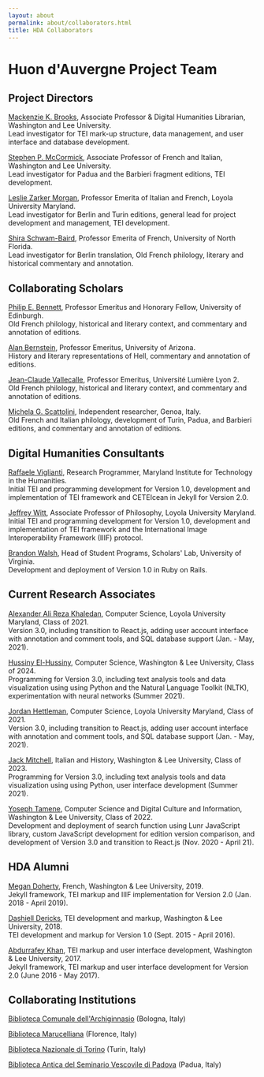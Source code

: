 ```yaml
---
layout: about
permalink: about/collaborators.html
title: HDA Collaborators
---
```

<div class="container-fluid">
    <div class="row" id="index-content">
        <div class="credits">
            <h1 class="about">Huon d'Auvergne Project Team</h1>
                <div class="participant_section">
                <h2 class="about">Project Directors</h2>
                    <p><a href="http://library.wlu.edu/about/library-directory/mackenzie-brooks">Mackenzie K. Brooks</a>, Associate Professor & Digital Humanities Librarian, Washington and Lee University.<br>
                    Lead investigator for TEI mark-up structure, data management, and user interface and database development.</p>
                    <p><a href="https://www.wlu.edu/romance-languages-department/faculty-and-staff/profile?ID=x9689">Stephen P. McCormick</a>, Associate Professor of French and Italian, Washington and Lee University.<br>
                    Lead investigator for Padua and the Barbieri fragment editions, TEI development.</p>
                    <p><a href="https://www.loyola.edu/academics/modern-languages/faculty/morgan">Leslie Zarker Morgan</a>, Professor Emerita of Italian and French, Loyola University Maryland.<br>
                    Lead investigator for Berlin and Turin editions, general lead for project development and management, TEI development.</p>
                    <p><a href="http://www.unf.edu/bio/N00009290">Shira Schwam-Baird</a>, Professor Emerita of French, University of North Florida.<br>
                    Lead investigator for Berlin translation, Old French philology, literary and historical commentary and annotation.</p>
                </div>
                <div class="participant_section">
                <h2 class="about">Collaborating Scholars</h2>
                    <p><a href="http://www.ed.ac.uk/profile/philip-bennett">Philip E. Bennett</a>, Professor Emeritus and Honorary Fellow, University of Edinburgh.<br>
                    Old French philology, historical and literary context, and commentary and annotation of editions.</p>
                    <p><a href="https://history.arizona.edu/people/alan-e-bernstein">Alan Bernstein</a>, Professor Emeritus, University of Arizona.<br>
                    History and literary representations of Hell, commentary and annotation of editions.</p>
                    <p><a href="http://ciham.ish-lyon.cnrs.fr/membres/jean-claude-vallecalle">Jean-Claude Vallecalle</a>, Professor Emeritus, Université Lumière Lyon 2.<br>
                    Old French philology, historical and literary context, and commentary and annotation of editions.</p>
                    <p><a href="http://independent.academia.edu/MichelaGScattolini">Michela G. Scattolini</a>, Independent researcher, Genoa, Italy.<br>
                    Old French and Italian philology, development of Turin, Padua, and Barbieri editions, and commentary and annotation of editions.</p>
                </div>
                <div class="participant_section">
                <h2 id="sub-header">Digital Humanities Consultants</h2>
                    <p><a href="https://mith.umd.edu/people/person/raffaele-viglianti/">Raffaele Viglianti</a>, Research Programmer, Maryland Institute for Technology in the Humanities.<br>
                    Initial TEI and programming development for Version 1.0, development and implementation of TEI framework and CETEIcean in Jekyll for Version 2.0.</p>
                    <p><a href="http://jeffreycwitt.com/">Jeffrey Witt</a>, Associate Professor of Philosophy, Loyola University Maryland.<br>
                    Initial TEI and programming development for Version 1.0, development and implementation of TEI framework and the International Image Interoperability Framework (IIIF) protocol.</p>
                    <p><a href="http://scholarslab.org/people/brandon-walsh/>">Brandon Walsh</a>, Head of Student Programs, Scholars' Lab, University of Virginia.<br>
                    Development and deployment of Version 1.0 in Ruby on Rails.</p>
                </div>
                <div class="participant_section">
                <h2 id="sub-header">Current Research Associates</h2>
                    <p><a href="https://www.linkedin.com/in/akhaledan/">Alexander Ali Reza Khaledan</a>, Computer Science, Loyola University Maryland, Class of 2021.<br>
                    Version 3.0, including transition to React.js, adding user account interface with annotation and comment tools, and SQL database support (Jan. - May, 2021).</p>
                    <p><a href="https://www.linkedin.com/in/mohamed-s-elhussiny-hussiny-6a2256180/">Hussiny El-Hussiny</a>, Computer Science, Washington & Lee University, Class of 2024.<br>
                    Programming for Version 3.0, including text analysis tools and data visualization using using Python and the Natural Language Toolkit (NLTK), experimentation with neural networks (Summer 2021).</p>
                    <p><a href="https://www.linkedin.com/in/jordan-hettleman-ba5998178/">Jordan Hettleman</a>, Computer Science, Loyola University Maryland, Class of 2021.<br>
                    Version 3.0, including transition to React.js, adding user account interface with annotation and comment tools, and SQL database support (Jan. - May, 2021).</p>
                    <p><a href="">Jack Mitchell</a>, Italian and History, Washington & Lee University, Class of 2023.<br>
                    Programming for Version 3.0, including text analysis tools and data visualization using using Python, user interface development (Summer 2021).</p>
                    <p><a href="https://yosephtamene.com/">Yoseph Tamene</a>, Computer Science and Digital Culture and Information, Washington & Lee University, Class of 2022.<br>
                    Development and deployment of search function using Lunr JavaScript library, custom JavaScript development for edition version comparison, and development of Version 3.0 and transition to React.js (Nov. 2020 - April 21).</p>
                </div>
                <div class="participant_section">
                <h2 id="sub-header">HDA Alumni</h2>
                    <p><a href="">Megan Doherty</a>, French, Washington & Lee University, 2019.<br>
                    Jekyll framework, TEI markup and IIIF implementation for Version 2.0 (Jan. 2018 - April 2019).</p>
                    <p><a href="">Dashiell Dericks</a>, TEI development and markup, Washington & Lee University, 2018.<br>
                    TEI development and markup for Version 1.0 (Sept. 2015 - April 2016).</p>
                    <p><a href="">Abdurrafey Khan</a>, TEI markup and user interface development, Washington & Lee University, 2017.<br>
                    Jekyll framework, TEI markup and user interface development for Version 2.0 (June 2016 - May 2017).</p>
                </div>
                <div class="participant_section">
                <h2 class="about">Collaborating Institutions</h2>
                    <p><a href="http://www.archiginnasio.it/">Biblioteca Comunale dell'Archiginnasio</a> (Bologna, Italy)</p>
                    <p><a href="http://www.maru.firenze.sbn.it/">Biblioteca Marucelliana</a> (Florence, Italy)</p>
                    <p><a href="http://www.bnto.librari.beniculturali.it/">Biblioteca Nazionale di Torino</a> (Turin, Italy)</p>
                    <p><a href="http://www.bibliotecaseminariopda.it/">Biblioteca Antica del Seminario Vescovile di Padova</a> (Padua, Italy)</p>
                </div> 
        </div>
    </div>
</div>


<!-- ## We would like to thank for their support:
National Endowment for the Humanities (Award RQ-50735-13), 2013-2017. 

And for their collaboration:
* Biblioteca dell'Archiginnasio, Bologna
* Kupferstichkabinett, Berlin
* Biblioteca Marucelliana, Florence
* Biblioteca Nazionale Universitaria, Turin
* Biblioteca del Seminario Vescovile, Padua -->